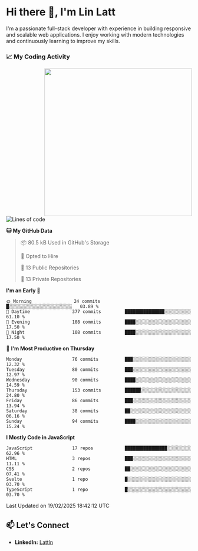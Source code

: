 # Hi there 👋, I'm Lin Latt

I'm a passionate full-stack developer with experience in building responsive and scalable web applications. I enjoy working with modern technologies and continuously learning to improve my skills.

### 📈 My Coding Activity 
<img src="https://github.com/user-attachments/assets/6cec4854-3eec-4600-9120-9be1d3cb2bfe"  width="400px" align="right">

<!--START_SECTION:waka-->
![Lines of code](https://img.shields.io/badge/From%20Hello%20World%20I%27ve%20Written-319.0%20thousand%20lines%20of%20code-blue)

**🐱 My GitHub Data** 

> 📦 80.5 kB Used in GitHub's Storage 
 > 
> 💼 Opted to Hire
 > 
> 📜 13 Public Repositories 
 > 
> 🔑 13 Private Repositories 
 > 
**I'm an Early 🐤** 

```text
🌞 Morning                24 commits          █░░░░░░░░░░░░░░░░░░░░░░░░   03.89 % 
🌆 Daytime                377 commits         ███████████████░░░░░░░░░░   61.10 % 
🌃 Evening                108 commits         ████░░░░░░░░░░░░░░░░░░░░░   17.50 % 
🌙 Night                  108 commits         ████░░░░░░░░░░░░░░░░░░░░░   17.50 % 
```
📅 **I'm Most Productive on Thursday** 

```text
Monday                   76 commits          ███░░░░░░░░░░░░░░░░░░░░░░   12.32 % 
Tuesday                  80 commits          ███░░░░░░░░░░░░░░░░░░░░░░   12.97 % 
Wednesday                90 commits          ████░░░░░░░░░░░░░░░░░░░░░   14.59 % 
Thursday                 153 commits         ██████░░░░░░░░░░░░░░░░░░░   24.80 % 
Friday                   86 commits          ███░░░░░░░░░░░░░░░░░░░░░░   13.94 % 
Saturday                 38 commits          ██░░░░░░░░░░░░░░░░░░░░░░░   06.16 % 
Sunday                   94 commits          ████░░░░░░░░░░░░░░░░░░░░░   15.24 % 
```


**I Mostly Code in JavaScript** 

```text
JavaScript               17 repos            ████████████████░░░░░░░░░   62.96 % 
HTML                     3 repos             ███░░░░░░░░░░░░░░░░░░░░░░   11.11 % 
CSS                      2 repos             ██░░░░░░░░░░░░░░░░░░░░░░░   07.41 % 
Svelte                   1 repo              █░░░░░░░░░░░░░░░░░░░░░░░░   03.70 % 
TypeScript               1 repo              █░░░░░░░░░░░░░░░░░░░░░░░░   03.70 % 
```




 Last Updated on 19/02/2025 18:42:12 UTC
<!--END_SECTION:waka-->

## 📫 Let's Connect

- **LinkedIn:** [Lattln](https://linkedin.com/in/lin-latt)
<!-- - **Portfolio:** [Your Portfolio](https://yourportfolio.com) -->
